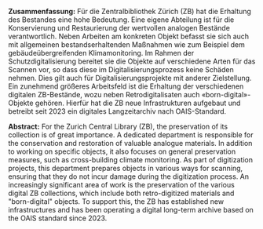 **Zusammenfassung:** Für die Zentralbibliothek Zürich (ZB) hat die Erhaltung des Bestandes eine hohe Bedeutung. Eine eigene Abteilung ist für die Konservierung und Restaurierung der wertvollen analogen Bestände verantwortlich. Neben Arbeiten am konkreten Objekt befasst sie sich auch mit allgemeinen bestandserhaltenden Maßnahmen wie zum Beispiel dem gebäudeübergreifenden Klimamonitoring. Im Rahmen der Schutzdigitalisierung bereitet sie die Objekte auf verschiedene Arten für das Scannen vor, so dass diese im Digitalisierungsprozess keine Schäden nehmen. Dies gilt auch für Digitalisierungsprojekte mit anderer Zielstellung. Ein zunehmend größeres Arbeitsfeld ist die Erhaltung der verschiedenen digitalen ZB-Bestände, wozu neben Retrodigitalisaten auch «born-digital»-Objekte gehören. Hierfür hat die ZB neue Infrastrukturen aufgebaut und betreibt seit 2023 ein digitales Langzeitarchiv nach OAIS-Standard.
 
**Abstract:** For the Zurich Central Library (ZB), the preservation of its collection is of great importance. A dedicated department is responsible for the conservation and restoration of valuable analogue materials. In addition to working on specific objects, it also focuses on general preservation measures, such as cross-building climate monitoring. As part of digitization projects, this department prepares objects in various ways for scanning, ensuring that they do not incur damage during the digitization process. An increasingly significant area of work is the preservation of the various digital ZB collections, which include both retro-digitized materials and "born-digital" objects. To support this, the ZB has established new infrastructures and has been operating a digital long-term archive based on the OAIS standard since 2023.